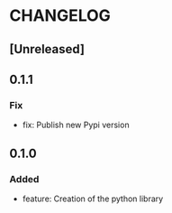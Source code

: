 # CHANGELOG

## [Unreleased]


## 0.1.1

### Fix

- fix: Publish new Pypi version


## 0.1.0

### Added

- feature: Creation of the python library